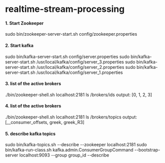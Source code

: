 # realtime-stream-processing

#### 1. Start Zookeeper
sudo bin/zookeeper-server-start.sh config/zookeeper.properties 

#### 2. Start kafka
sudo bin/kafka-server-start.sh config/server.properties
sudo bin/kafka-server-start.sh /usr/local/kafka/config/server_3.properties 
sudo bin/kafka-server-start.sh /usr/local/kafka/config/server_2.properties
sudo bin/kafka-server-start.sh /usr/local/kafka/config/server_1.properties 

#### 3. list of the active brokers 
./bin/zookeeper-shell.sh localhost:2181 ls /brokers/ids
output:   [0, 1, 2, 3]

#### 4. list of the active brokers 
./bin/zookeeper-shell.sh localhost:2181 ls /brokers/topics
output: [__consumer_offsets, greek, greek_R3]

#### 5. describe kafka topics
sudo bin/kafka-topics.sh --describe --zookeeper localhost:2181 
sudo bin/kafka-run-class.sh kafka.admin.ConsumerGroupCommand --bootstrap-server localhost:9093 --group group_id --describe
